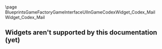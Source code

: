\page BlueprintsGameFactoryGameInterfaceUIInGameCodexWidget_Codex_Mail Widget_Codex_Mail
## Widgets aren't supported by this documentation (yet)
